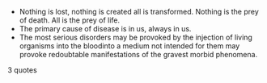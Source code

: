  - Nothing is lost, nothing is created all is transformed. Nothing is the prey of death. All is the prey of life.
 - The primary cause of disease is in us, always in us.
 - The most serious disorders may be provoked by the injection of living organisms into the bloodinto a medium not intended for them may provoke redoubtable manifestations of the gravest morbid phenomena.

3 quotes